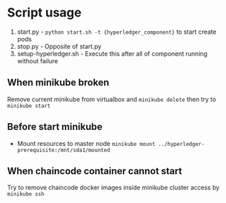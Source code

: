 # Script usage

1. start.py - `python start.sh -t {hyperledger_component}` to start create pods
2. stop.py - Opposite of start.py
3. setup-hyperledger.sh - Execute this after all of component running without failure

## When minikube broken

Remove current minikube from virtualbox and `minikube delete` then try to `minikube start`

## Before start minikube

- Mount resources to master node `minikube mount ../hyperledger-prerequisite:/mnt/sda1/mounted`

## When chaincode container cannot start

Try to remove chaincode docker images inside minikube cluster access by `minikube ssh`
